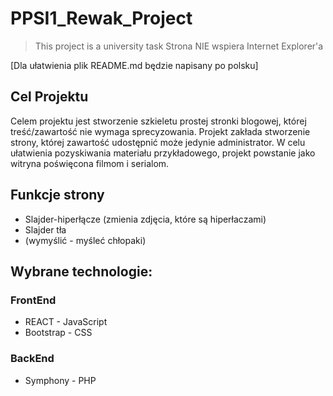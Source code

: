 # PPSI1_Rewak_Project

> This project is a university task
> Strona NIE wspiera Internet Explorer'a

[Dla ułatwienia plik README.md będzie napisany po polsku]

## Cel Projektu

Celem projektu jest stworzenie szkieletu prostej stronki blogowej, której treść/zawartość nie wymaga sprecyzowania. Projekt zakłada stworzenie strony, której zawartość udostępnić może jedynie administrator. W celu ułatwienia pozyskiwania materiału przykładowego, projekt powstanie jako witryna poświęcona filmom i serialom.

## Funkcje strony

* Slajder-hiperłącze (zmienia zdjęcia, które są hiperłaczami)
* Slajder tła
* (wymyślić - myśleć chłopaki)

## Wybrane technologie:
### FrontEnd
* REACT - JavaScript
* Bootstrap - CSS
### BackEnd
* Symphony - PHP
